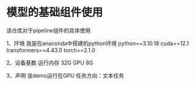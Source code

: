 # 模型的基础组件使用
该仓库对于pipeline组件的具体使用

1、环境
  我是在anaconda中搭建的python环境
  python==3.10.18
  cuda==12.1
  transformers==4.43.0
  torch==2.1.0

2、设备基数
  运行内存 32G
  GPU 8G

3、声明
  该demo运行在GPU
  任务方向：文本任务
